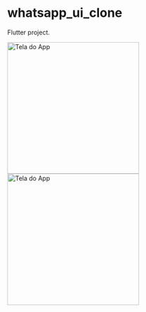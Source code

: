 # whatsapp_ui_clone

Flutter project.

<p float="left">
<img src="https://i.imgur.com/Pgb2HwM.jpeg" alt="Tela do App" width="300"/>
<img src="https://i.imgur.com/dmO1IBD.jpeg" alt="Tela do App" width="300"/>
</p>
